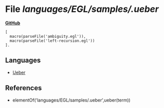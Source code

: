 # File _languages/EGL/samples/.ueber_
**[GitHub](https://github.com/softlang/yas/blob/master/languages/EGL/samples/.ueber)**
```
[
  macro(parseFile('ambiguity.egl')),
  macro(parseFile('left-recursion.egl'))
].

```

## Languages
* [Ueber](../languages/Ueber.md)

## References
* elementOf('languages/EGL/samples/.ueber',ueber(term))
